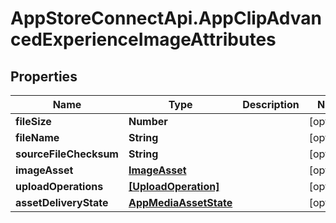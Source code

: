 # AppStoreConnectApi.AppClipAdvancedExperienceImageAttributes

## Properties

Name | Type | Description | Notes
------------ | ------------- | ------------- | -------------
**fileSize** | **Number** |  | [optional] 
**fileName** | **String** |  | [optional] 
**sourceFileChecksum** | **String** |  | [optional] 
**imageAsset** | [**ImageAsset**](ImageAsset.md) |  | [optional] 
**uploadOperations** | [**[UploadOperation]**](UploadOperation.md) |  | [optional] 
**assetDeliveryState** | [**AppMediaAssetState**](AppMediaAssetState.md) |  | [optional] 


